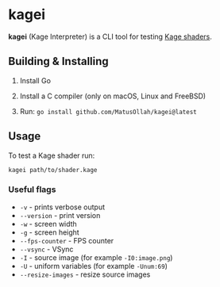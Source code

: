 # kagei
 
**kagei** (Kage Interpreter) is a CLI tool for testing [Kage shaders](https://ebitengine.org/en/documents/shader.html).

## Building & Installing

1. Install Go

2. Install a C compiler (only on macOS, Linux and FreeBSD)

3. Run: `go install github.com/MatusOllah/kagei@latest`

## Usage

To test a Kage shader run:

```shell
kagei path/to/shader.kage
```

### Useful flags

- `-v` - prints verbose output
- `--version` - print version
- `-w` - screen width
- `-g` - screen height
- `--fps-counter` - FPS counter
- `--vsync` - VSync
- `-I` - source image (for example `-I0:image.png`)
- `-U` - uniform variables (for example `-Unum:69`)
- `--resize-images` - resize source images
